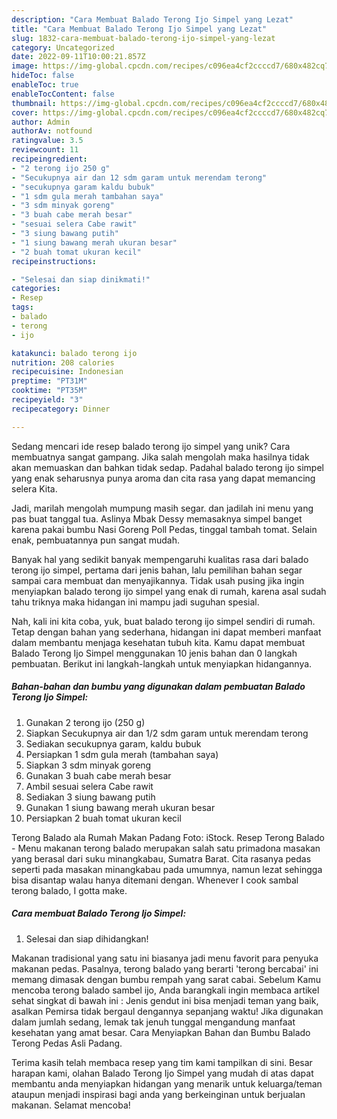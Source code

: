 ```yaml
---
description: "Cara Membuat Balado Terong Ijo Simpel yang Lezat"
title: "Cara Membuat Balado Terong Ijo Simpel yang Lezat"
slug: 1832-cara-membuat-balado-terong-ijo-simpel-yang-lezat
category: Uncategorized
date: 2022-09-11T10:00:21.857Z
image: https://img-global.cpcdn.com/recipes/c096ea4cf2ccccd7/680x482cq70/balado-terong-ijo-simpel-foto-resep-utama.jpg
hideToc: false
enableToc: true
enableTocContent: false
thumbnail: https://img-global.cpcdn.com/recipes/c096ea4cf2ccccd7/680x482cq70/balado-terong-ijo-simpel-foto-resep-utama.jpg
cover: https://img-global.cpcdn.com/recipes/c096ea4cf2ccccd7/680x482cq70/balado-terong-ijo-simpel-foto-resep-utama.jpg
author: Admin
authorAv: notfound
ratingvalue: 3.5
reviewcount: 11
recipeingredient:
- "2 terong ijo 250 g"
- "Secukupnya air dan 12 sdm garam untuk merendam terong"
- "secukupnya garam kaldu bubuk"
- "1 sdm gula merah tambahan saya"
- "3 sdm minyak goreng"
- "3 buah cabe merah besar"
- "sesuai selera Cabe rawit"
- "3 siung bawang putih"
- "1 siung bawang merah ukuran besar"
- "2 buah tomat ukuran kecil"
recipeinstructions:

- "Selesai dan siap dinikmati!"
categories:
- Resep
tags:
- balado
- terong
- ijo

katakunci: balado terong ijo 
nutrition: 208 calories
recipecuisine: Indonesian
preptime: "PT31M"
cooktime: "PT35M"
recipeyield: "3"
recipecategory: Dinner

---
```





Sedang mencari ide resep balado terong ijo simpel yang unik? Cara membuatnya sangat gampang. Jika salah mengolah maka hasilnya tidak akan memuaskan dan bahkan tidak sedap. Padahal balado terong ijo simpel yang enak seharusnya punya aroma dan cita rasa yang dapat memancing selera Kita.





Jadi, marilah mengolah mumpung masih segar. dan jadilah ini menu yang pas buat tanggal tua. Aslinya Mbak Dessy memasaknya simpel banget karena pakai bumbu Nasi Goreng Poll Pedas, tinggal tambah tomat. Selain enak, pembuatannya pun sangat mudah.

Banyak hal yang sedikit banyak mempengaruhi kualitas rasa dari balado terong ijo simpel, pertama dari jenis bahan, lalu pemilihan bahan segar sampai cara membuat dan menyajikannya. Tidak usah pusing jika ingin menyiapkan balado terong ijo simpel yang enak di rumah, karena asal sudah tahu triknya maka hidangan ini mampu jadi suguhan spesial.






Nah, kali ini kita coba, yuk, buat balado terong ijo simpel sendiri di rumah. Tetap dengan bahan yang sederhana, hidangan ini dapat memberi manfaat dalam membantu menjaga kesehatan tubuh kita. Kamu dapat membuat Balado Terong Ijo Simpel menggunakan 10 jenis bahan dan 0 langkah pembuatan. Berikut ini langkah-langkah untuk menyiapkan hidangannya.

<!--inarticleads1-->

##### Bahan-bahan dan bumbu yang digunakan dalam pembuatan Balado Terong Ijo Simpel:

1. Gunakan 2 terong ijo (250 g)
1. Siapkan Secukupnya air dan 1/2 sdm garam untuk merendam terong
1. Sediakan secukupnya garam, kaldu bubuk
1. Persiapkan 1 sdm gula merah (tambahan saya)
1. Siapkan 3 sdm minyak goreng
1. Gunakan 3 buah cabe merah besar
1. Ambil sesuai selera Cabe rawit
1. Sediakan 3 siung bawang putih
1. Gunakan 1 siung bawang merah ukuran besar
1. Persiapkan 2 buah tomat ukuran kecil


Terong Balado ala Rumah Makan Padang Foto: iStock. Resep Terong Balado - Menu makanan terong balado merupakan salah satu primadona masakan yang berasal dari suku minangkabau, Sumatra Barat. Cita rasanya pedas seperti pada masakan minangkabau pada umumnya, namun lezat sehingga bisa disantap walau hanya ditemani dengan. Whenever I cook sambal terong balado, I gotta make. 

<!--inarticleads2-->

##### Cara membuat Balado Terong Ijo Simpel:


1. Selesai dan siap dihidangkan!

Makanan tradisional yang satu ini biasanya jadi menu favorit para penyuka makanan pedas. Pasalnya, terong balado yang berarti &#39;terong bercabai&#39; ini memang dimasak dengan bumbu rempah yang sarat cabai. Sebelum Kamu mencoba terong balado sambel ijo, Anda barangkali ingin membaca artikel sehat singkat di bawah ini : Jenis gendut ini bisa menjadi teman yang baik, asalkan Pemirsa tidak bergaul dengannya sepanjang waktu! Jika digunakan dalam jumlah sedang, lemak tak jenuh tunggal mengandung manfaat kesehatan yang amat besar. Cara Menyiapkan Bahan dan Bumbu Balado Terong Pedas Asli Padang. 

Terima kasih telah membaca resep yang tim kami tampilkan di sini. Besar harapan kami, olahan Balado Terong Ijo Simpel yang mudah di atas dapat membantu anda menyiapkan hidangan yang menarik untuk keluarga/teman ataupun menjadi inspirasi bagi anda yang berkeinginan untuk berjualan makanan. Selamat mencoba!
